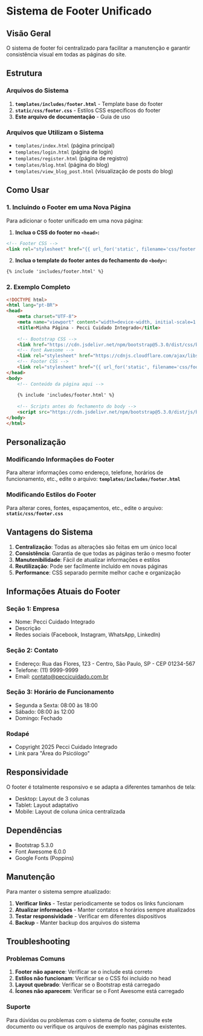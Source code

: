 # Sistema de Footer Unificado

## Visão Geral

O sistema de footer foi centralizado para facilitar a manutenção e garantir consistência visual em todas as páginas do site.

## Estrutura

### Arquivos do Sistema

1. **`templates/includes/footer.html`** - Template base do footer
2. **`static/css/footer.css`** - Estilos CSS específicos do footer
3. **Este arquivo de documentação** - Guia de uso

### Arquivos que Utilizam o Sistema

- `templates/index.html` (página principal)
- `templates/login.html` (página de login)
- `templates/register.html` (página de registro)
- `templates/blog.html` (página do blog)
- `templates/view_blog_post.html` (visualização de posts do blog)

## Como Usar

### 1. Incluindo o Footer em uma Nova Página

Para adicionar o footer unificado em uma nova página:

1. **Inclua o CSS do footer no `<head>`:**
```html
<!-- Footer CSS -->
<link rel="stylesheet" href="{{ url_for('static', filename='css/footer.css') }}">
```

2. **Inclua o template do footer antes do fechamento do `<body>`:**
```html
{% include 'includes/footer.html' %}
```

### 2. Exemplo Completo

```html
<!DOCTYPE html>
<html lang="pt-BR">
<head>
    <meta charset="UTF-8">
    <meta name="viewport" content="width=device-width, initial-scale=1.0">
    <title>Minha Página - Pecci Cuidado Integrado</title>
    
    <!-- Bootstrap CSS -->
    <link href="https://cdn.jsdelivr.net/npm/bootstrap@5.3.0/dist/css/bootstrap.min.css" rel="stylesheet">
    <!-- Font Awesome -->
    <link rel="stylesheet" href="https://cdnjs.cloudflare.com/ajax/libs/font-awesome/6.0.0/css/all.min.css">
    <!-- Footer CSS -->
    <link rel="stylesheet" href="{{ url_for('static', filename='css/footer.css') }}">
</head>
<body>
    <!-- Conteúdo da página aqui -->
    
    {% include 'includes/footer.html' %}
    
    <!-- Scripts antes do fechamento do body -->
    <script src="https://cdn.jsdelivr.net/npm/bootstrap@5.3.0/dist/js/bootstrap.bundle.min.js"></script>
</body>
</html>
```

## Personalização

### Modificando Informações do Footer

Para alterar informações como endereço, telefone, horários de funcionamento, etc., edite o arquivo:
**`templates/includes/footer.html`**

### Modificando Estilos do Footer

Para alterar cores, fontes, espaçamentos, etc., edite o arquivo:
**`static/css/footer.css`**

## Vantagens do Sistema

1. **Centralização**: Todas as alterações são feitas em um único local
2. **Consistência**: Garantia de que todas as páginas terão o mesmo footer
3. **Manutenibilidade**: Fácil de atualizar informações e estilos
4. **Reutilização**: Pode ser facilmente incluído em novas páginas
5. **Performance**: CSS separado permite melhor cache e organização

## Informações Atuais do Footer

### Seção 1: Empresa
- Nome: Pecci Cuidado Integrado
- Descrição
- Redes sociais (Facebook, Instagram, WhatsApp, LinkedIn)

### Seção 2: Contato
- Endereço: Rua das Flores, 123 - Centro, São Paulo, SP - CEP 01234-567
- Telefone: (11) 9999-9999
- Email: contato@peccicuidado.com.br

### Seção 3: Horário de Funcionamento
- Segunda a Sexta: 08:00 às 18:00
- Sábado: 08:00 às 12:00
- Domingo: Fechado

### Rodapé
- Copyright 2025 Pecci Cuidado Integrado
- Link para "Área do Psicólogo"

## Responsividade

O footer é totalmente responsivo e se adapta a diferentes tamanhos de tela:
- Desktop: Layout de 3 colunas
- Tablet: Layout adaptativo
- Mobile: Layout de coluna única centralizada

## Dependências

- Bootstrap 5.3.0
- Font Awesome 6.0.0
- Google Fonts (Poppins)

## Manutenção

Para manter o sistema sempre atualizado:

1. **Verificar links** - Testar periodicamente se todos os links funcionam
2. **Atualizar informações** - Manter contatos e horários sempre atualizados
3. **Testar responsividade** - Verificar em diferentes dispositivos
4. **Backup** - Manter backup dos arquivos do sistema

## Troubleshooting

### Problemas Comuns

1. **Footer não aparece**: Verificar se o include está correto
2. **Estilos não funcionam**: Verificar se o CSS foi incluído no head
3. **Layout quebrado**: Verificar se o Bootstrap está carregado
4. **Ícones não aparecem**: Verificar se o Font Awesome está carregado

### Suporte

Para dúvidas ou problemas com o sistema de footer, consulte este documento ou verifique os arquivos de exemplo nas páginas existentes.
